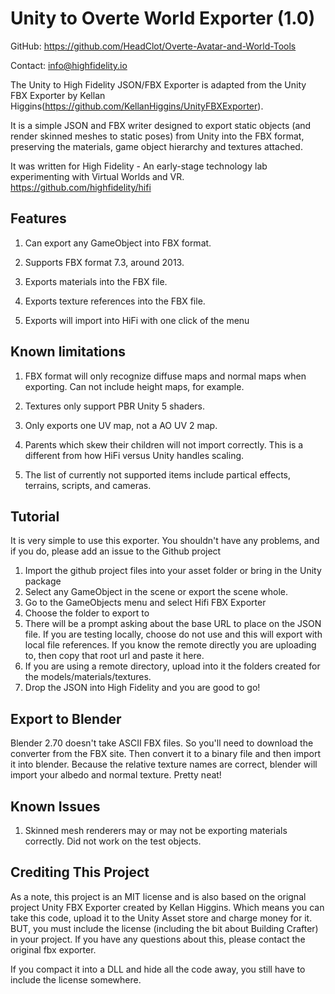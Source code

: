 Unity to Overte World Exporter (1.0)
=======

GitHub: https://github.com/HeadClot/Overte-Avatar-and-World-Tools

Contact: info@highfidelity.io 

The Unity to High Fidelity JSON/FBX Exporter is adapted from the Unity FBX Exporter by Kellan Higgins(https://github.com/KellanHiggins/UnityFBXExporter).  

It is a simple JSON and FBX writer designed to export static objects (and render skinned meshes to static poses) from Unity into the FBX format, preserving the materials, game object hierarchy and textures attached.

It was written for High Fidelity - An early-stage technology lab experimenting with Virtual Worlds and VR.  https://github.com/highfidelity/hifi


Features
-------------------------

1. Can export any GameObject into FBX format.

2. Supports FBX format 7.3, around 2013.

3. Exports materials into the FBX file.

4. Exports texture references into the FBX file.

5. Exports will import into HiFi with one click of the menu


Known limitations
-------------------------

1. FBX format will only recognize diffuse maps and normal maps when exporting. Can not include height maps, for example.

2. Textures only support PBR Unity 5 shaders.

3. Only exports one UV map, not a AO UV 2 map.

4. Parents which skew their children will not import correctly. This is a different from how HiFi versus Unity handles scaling.

5. The list of currently not supported items include partical effects, terrains, scripts, and cameras.

Tutorial
------------------------
It is very simple to use this exporter. You shouldn't have any problems, and if you do, please add an issue to the Github project

1. Import the github project files into your asset folder or bring in the Unity package
1. Select any GameObject in the scene or export the scene whole.
2. Go to the GameObjects menu and select Hifi FBX Exporter
3. Choose the folder to export to
4. There will be a prompt asking about the base URL to place on the JSON file.  If you are testing locally, choose do not use and this will export with local file references.  If you know the remote directly you are uploading to, then copy that root url and paste it here.
5. If you are using a remote directory, upload into it the folders created for the models/materials/textures.
6. Drop the JSON into High Fidelity and you are good to go!


Export to Blender
------------------------

Blender 2.70 doesn't take ASCII FBX files. So you'll need to download the converter from the FBX site. Then convert it to a binary file and then import it into blender. Because the relative texture names are correct, blender will import your albedo and normal texture. Pretty neat!

Known Issues
------------------------

1. Skinned mesh renderers may or may not be exporting materials correctly. Did not work on the test objects.

Crediting This Project
------------------------

As a note, this project is an MIT license and is also based on the orignal project Unity FBX Exporter created by Kellan Higgins. Which means you can take this code, upload it to the Unity Asset store and charge money for it. BUT, you must include the license (including the bit about Building Crafter) in your project. If you have any questions about this, please contact the original fbx exporter.

If you compact it into a DLL and hide all the code away, you still have to include the license somewhere.
